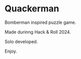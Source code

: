 # Quackerman

Bomberman inspired puzzle game.

Made durinng Hack & Roll 2024.

Solo developed.

Enjoy.
